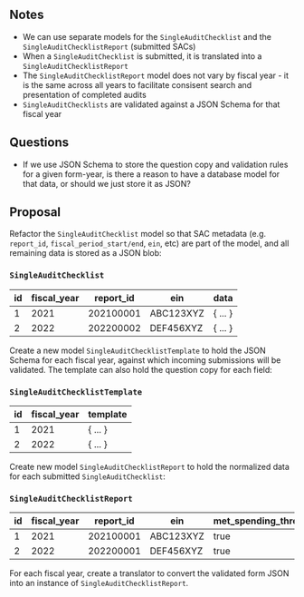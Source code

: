 ## Notes
- We can use separate models for the `SingleAuditChecklist` and the `SingleAuditChecklistReport` (submitted SACs)
- When a `SingleAuditChecklist` is submitted, it is translated into a `SingleAuditChecklistReport`
- The `SingleAuditChecklistReport` model does not vary by fiscal year - it is the same across all years to facilitate consisent search and presentation of completed audits
- `SingleAuditChecklists` are validated against a JSON Schema for that fiscal year


## Questions
- If we use JSON Schema to store the question copy and validation rules for a given form-year, is there a reason to have a database model for that data, or should we just store it as JSON?


## Proposal

Refactor the `SingleAuditChecklist` model so that SAC metadata (e.g. `report_id`, `fiscal_period_start/end`, `ein`, etc) are part of the model, and all remaining data is stored as a JSON blob:

### `SingleAuditChecklist`
| id | fiscal_year | report_id | ein | data |
| -- | ----------- | --------- | --- | ---- |
| 1 | 2021 | 202100001 | ABC123XYZ | { ... } |
| 2 | 2022 | 202200002 | DEF456XYZ | { ... } |

Create a new model `SingleAuditChecklistTemplate` to hold the JSON Schema for each fiscal year, against which incoming submissions will be validated. The template can also hold the question copy for each field:

### `SingleAuditChecklistTemplate`
| id | fiscal_year | template |
| -- | ----------- | -------- |
| 1 | 2021 | { ... } |
| 2 | 2022 | { ... } |

Create new model `SingleAuditChecklistReport` to hold the normalized data for each submitted `SingleAuditChecklist`:

### `SingleAuditChecklistReport`
| id | fiscal_year | report_id | ein | met_spending_threshold | etc |
| -- | ----------- | --------- | --- | ---------------------- | --- |
| 1 | 2021 | 202100001 | ABC123XYZ | true | ... |
| 2 | 2022 | 202200001 | DEF456XYZ | true | ... |

For each fiscal year, create a translator to convert the validated form JSON into an instance of `SingleAuditChecklistReport`.

